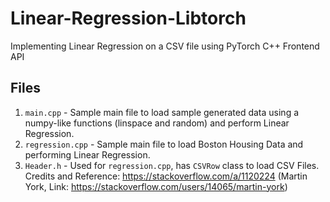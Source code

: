 # Linear-Regression-Libtorch

Implementing Linear Regression on a CSV file using PyTorch C++ Frontend API

## Files

1. `main.cpp` - Sample main file to load sample generated data using a numpy-like functions (linspace and random) and perform Linear Regression. 
2. `regression.cpp` - Sample main file to load Boston Housing Data and performing Linear Regression.
3. `Header.h` - Used for `regression.cpp`, has `CSVRow` class to load CSV Files. Credits and Reference: https://stackoverflow.com/a/1120224 (Martin York, Link: https://stackoverflow.com/users/14065/martin-york)

